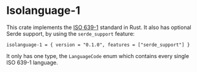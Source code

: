 # Isolanguage-1

This crate implements the [ISO 639-1](https://en.wikipedia.org/wiki/ISO_639-1) standard in Rust. It also has optional Serde support, by using the `serde_support` feature:

```
isolanguage-1 = { version = "0.1.0", features = ["serde_support"] }
```

It only has one type, the `LanguageCode` enum which contains every single ISO 639-1 language.
